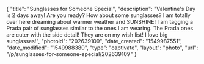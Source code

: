 {
    "title": "Sunglasses for Someone Special",
    "description": "Valentine's Day is 2 days away!  Are you ready?  How about some sunglasses?  I am totally over here dreaming about warmer weather and SUNSHINE!  I am tagging a Prada pair of sunglasses similar to the ones I am wearing.  The Prada ones are cuter with the side detail!  They are on my wish list! I love big sunglasses!",
    "photoId": "202639109",
    "date_created": "1549987551",
    "date_modified": "1549988380",
    "type": "captivate",
    "layout": "photo",
    "url": "\/p\/sunglasses-for-someone-special\/202639109"
}